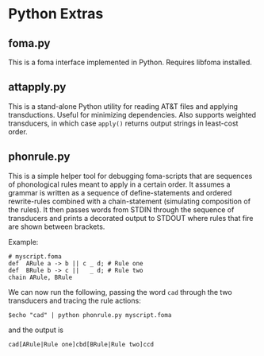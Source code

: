 # Python Extras

## foma.py

This is a foma interface implemented in Python. Requires libfoma installed.

## attapply.py

This is a stand-alone Python utility for reading AT\&T files and applying transductions.  Useful for minimizing dependencies. Also supports weighted transducers, in which case `apply()` returns output strings in least-cost order.

## phonrule.py

This is a simple helper tool for debugging foma-scripts that are sequences of phonological rules meant to apply in a certain order.
It assumes a grammar is written as a sequence of define-statements and ordered rewrite-rules combined with a chain-statement (simulating composition of the rules). It then passes words from STDIN through the sequence of transducers and prints a decorated output to STDOUT where rules that fire are shown between brackets.

Example:

```
# myscript.foma
def  ARule a -> b || c _ d; # Rule one
def  BRule b -> c ||   _ d; # Rule two
chain ARule, BRule
```

We can now run the following, passing the word `cad` through the two transducers and tracing the rule actions:

```
$echo "cad" | python phonrule.py myscript.foma
```

and the output is

```
cad[ARule|Rule one]cbd[BRule|Rule two]ccd
```
